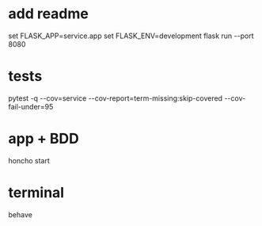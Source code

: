 # add readme

set FLASK_APP=service.app
set FLASK_ENV=development
flask run --port 8080

# tests

pytest -q --cov=service --cov-report=term-missing:skip-covered --cov-fail-under=95

# app + BDD

honcho start

# terminal

behave
